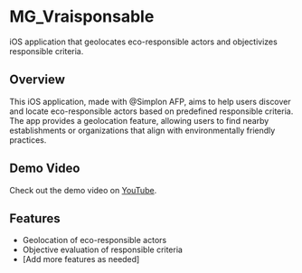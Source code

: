 # MG_Vraisponsable

iOS application that geolocates eco-responsible actors and objectivizes responsible criteria.

## Overview

This iOS application, made with @Simplon AFP, aims to help users discover and locate eco-responsible actors based on predefined responsible criteria. The app provides a geolocation feature, allowing users to find nearby establishments or organizations that align with environmentally friendly practices.

## Demo Video

Check out the demo video on [YouTube](https://www.youtube.com/watch?v=43Q5DIPJejM&feature=youtu.be&ab_channel=MarionGu%C3%A9don).

## Features

- Geolocation of eco-responsible actors
- Objective evaluation of responsible criteria
- [Add more features as needed]
